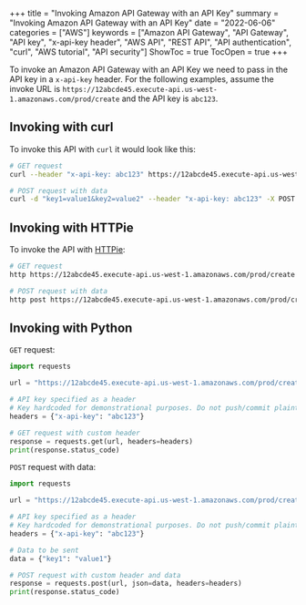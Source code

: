 +++
title = "Invoking Amazon API Gateway with an API Key"
summary = "Invoking Amazon API Gateway with an API Key"
date = "2022-06-06"
categories = ["AWS"]
keywords = ["Amazon API Gateway", "API Gateway", "API key", "x-api-key header", "AWS API", "REST API", "API authentication", "curl", "AWS tutorial", "API security"]
ShowToc = true
TocOpen = true
+++

To invoke an Amazon API Gateway with an API Key we need to pass in the API key in a `x-api-key` header.
For the following examples, assume the invoke URL is `https://12abcde45.execute-api.us-west-1.amazonaws.com/prod/create` and the API key is `abc123`.

## Invoking with curl
To invoke this API with `curl` it would look like this:

```sh
# GET request
curl --header "x-api-key: abc123" https://12abcde45.execute-api.us-west-1.amazonaws.com/prod/create
```

```sh
# POST request with data
curl -d "key1=value1&key2=value2" --header "x-api-key: abc123" -X POST https://12abcde45.execute-api.us-west-1.amazonaws.com/prod/create
```

## Invoking with HTTPie
To invoke the API with [HTTPie](https://httpie.io/):

```sh
# GET request
http https://12abcde45.execute-api.us-west-1.amazonaws.com/prod/create x-api-key:abc123
```

```sh
# POST request with data
http post https://12abcde45.execute-api.us-west-1.amazonaws.com/prod/create key1=value1 x-api-key:abc123

```

## Invoking with Python

`GET` request:

```python
import requests

url = "https://12abcde45.execute-api.us-west-1.amazonaws.com/prod/create"

# API key specified as a header
# Key hardcoded for demonstrational purposes. Do not push/commit plaintext keys!
headers = {"x-api-key": "abc123"}

# GET request with custom header
response = requests.get(url, headers=headers)
print(response.status_code)

```

`POST` request with data:

```python
import requests

url = "https://12abcde45.execute-api.us-west-1.amazonaws.com/prod/create"

# API key specified as a header
# Key hardcoded for demonstrational purposes. Do not push/commit plaintext keys!
headers = {"x-api-key": "abc123"}

# Data to be sent
data = {"key1": "value1"}

# POST request with custom header and data
response = requests.post(url, json=data, headers=headers)
print(response.status_code)

```
